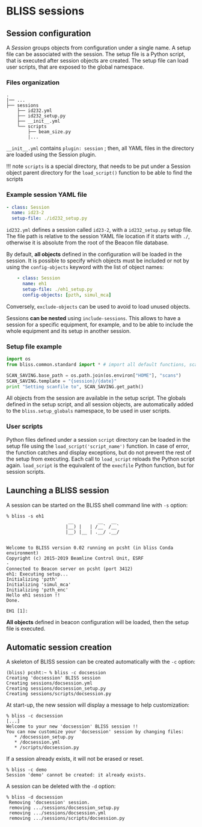# BLISS sessions

## Session configuration

A *Session* groups objects from configuration under a single name.
A setup file can be associated with the session. The setup file is a
Python script, that is executed after session objects are created.
The setup file can load user scripts, that are exposed to the global
namespace.

### Files organization
    .
    |── ...
    ├── sessions
        ├── id232.yml
        ├── id232_setup.py
        ├── __init__.yml
        └── scripts
            ├── beam_size.py
            |...

`__init__.yml` contains `plugin: session` ; then, all YAML files in
the directory are loaded using the Session plugin.

!!! note
    `scripts` is a special directory, that needs to be put under a Session
    object parent directory for the `load_script()` function to be able
    to find the scripts

### Example session YAML file

```yaml
- class: Session
  name: id23-2
  setup-file: ./id232_setup.py
```

`id232.yml` defines a session called `id23-2`, with a `id232_setup.py` setup file.
The file path is relative to the session YAML file location if it starts with `./`,
otherwise it is absolute from the root of the Beacon file database.

By default, **all objects** defined in the configuration will be
loaded in the session.  It is possible to specify which objects must
be included or not by using the `config-objects` keyword with the list
of object names:

```yaml
    - class: Session
      name: eh1
      setup-file: ./eh1_setup.py
      config-objects: [pzth, simul_mca]
```

Conversely, `exclude-objects` can be used to avoid to load unused objects.

Sessions **can be nested** using `include-sessions`. This allows to have a
session for a specific equipment, for example, and to be able to include
the whole equipment and its setup in another session.

### Setup file example

```py
import os
from bliss.common.standard import * # import all default functions, scans, etc.

SCAN_SAVING.base_path = os.path.join(os.environ["HOME"], "scans")
SCAN_SAVING.template = "{session}/{date}"
print "Setting scanfile to", SCAN_SAVING.get_path()
```

All objects from the session are available in the setup script. The
globals defined in the setup script, and all session objects, are
automatically added to the `bliss.setup_globals` namespace, to be used
in user scripts.

### User scripts

Python files defined under a session `script` directory can be loaded
in the setup file using the `load_script('script_name')` function. In
case of error, the function catches and display exceptions, but do not
prevent the rest of the setup from executing. Each call to
`load_script` reloads the Python script again.  `load_script` is the
equivalent of the `execfile` Python function, but for session scripts.

## Launching a BLISS session

A session can be started on the BLISS shell command line with `-s` option:

    % bliss -s eh1
                           __         __   __
                          |__) |   | /__` /__`
                          |__) |__ | .__/ .__/


    Welcome to BLISS version 0.02 running on pcsht (in bliss Conda environment)
    Copyright (c) 2015-2019 Beamline Control Unit, ESRF
    -
    Connected to Beacon server on pcsht (port 3412)
    eh1: Executing setup...
    Initializing 'pzth'
    Initializing 'simul_mca'
    Initializing 'pzth_enc'
    Hello eh1 session !!
    Done.

    EH1 [1]:

**All objects** defined in beacon configuration will be loaded, then the setup
file is executed.

## Automatic session creation

A skeleton of BLISS session can be created automatically with the `-c` option:

    (bliss) pcsht:~ % bliss -c docsession
    Creating 'docsession' BLISS session
    Creating sessions/docsession.yml
    Creating sessions/docsession_setup.py
    Creating sessions/scripts/docsession.py

At start-up, the new session will display a message to help customization:

    % bliss -c docsession
    [...]
    Welcome to your new 'docsession' BLISS session !!
    You can now customize your 'docsession' session by changing files:
       * /docsession_setup.py
       * /docsession.yml
       * /scripts/docsession.py

If a session already exists, it will not be erased or reset.

    % bliss -c demo
    Session 'demo' cannot be created: it already exists.

A session can be deleted with the `-d` option:

    % bliss -d docsession
     Removing 'docsession' session.
     removing .../sessions/docsession_setup.py
     removing .../sessions/docsession.yml
     removing .../sessions/scripts/docsession.py
